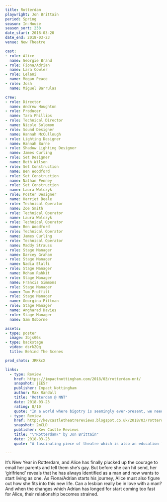 ```yaml
---
title: Rotterdam
playwright: Jon Brittain
period: Spring
season: In-House
season_sort: 230
date_start: 2018-03-20
date_end: 2018-03-23
venue: New Theatre

cast:
- role: Alice
  name: Georgie Brand
- role: Fiona/Adrian
  name: Lara Cowler
- role: Lelani
  name: Megan Peace
- role: Josh
  name: Miguel Barrulas

crew:
- role: Director
  name: Andrew Houghton
- role: Producer
  name: Tara Phillips
- role: Technical Director
  name: Nicole Solomon
- role: Sound Designer
  name: Hannah McCullough
- role: Lighting Designer
  name: Hannah Burne
- role: Shadow Lighting Designer
  name: James Curling
- role: Set Designer
  name: Beth Wilson
- role: Set Construction
  name: Ben Woodford
- role: Set Construction
  name: Nathan Penney
- role: Set Construction
  name: Laura Wolczyk
- role: Poster Designer
  name: Harriet Beale
- role: Technical Operator
  name: Zoe Smith
- role: Technical Operator
  name: Laura Wolczyk
- role: Technical Operator
  name: Ben Woodford
- role: Technical Operator
  name: James Curling
- role: Technical Operator
  name: Maddy Strauss
- role: Stage Manager
  name: Darcey Graham
- role: Stage Manager
  name: Nadia Elalfi
- role: Stage Manager
  name: Rohan Rahkit
- role: Stage Manager
  name: Francis Simmons
- role: Stage Manager
  name: Tom Proffitt
- role: Stage Manager
  name: Georgina Pittman
- role: Stage Manager
  name: Angharad Davies
- role: Stage Manager
  name: Sam Osborne

assets:
- type: poster
  image: 3bjsG6s
- type: backstage
  video: dsrkZQq
  title: Behind The Scenes

prod_shots: JRKkcX

links:
  - type: Review
    href: https://impactnottingham.com/2018/03/rotterdam-nnt/
    snapshot: jEE5r
    publisher: Impact Nottingham
    author: Max Randall
    title: "Rotterdam @ NNT"
    date: 2018-03-23
    rating: 8/10
    quote: "In a world where bigotry is seemingly ever-present, we need plays like Rotterdam, performed at such high standards, to continue to build empathy and understanding and to fight ignorance in such honest and meaningful ways." 
  - type: Review
    href: http://kevcastletheatrereviews.blogspot.co.uk/2018/03/rotterdam-by-jon-brittain-nottingham.html
    snapshot: 2mCLD
    publisher: Kev Castle Reviews
    title: "\"Rotterdam\" by Jon Brittain"
    date: 2018-03-23
    quote: "A fascinating piece of theatre which is also an education for someone like me who, although has friends from the LGBTQ+ community, doesn't really appreciate what someone goes through just to be the person that they want to be."

---
```


It’s New Year in Rotterdam, and Alice has finally plucked up the courage to email her parents and tell them she’s gay. But before she can hit send, her ‘girlfriend’ reveals that he has always identified as a man and now wants to start living as one. As Fiona/Adrian starts his journey, Alice must also figure out how she fits into this new life. Can a lesbian really be in love with a man? And when the changes which Adrian has longed for start coming too fast for Alice, their relationship becomes strained.
